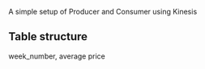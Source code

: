 A simple setup of Producer and Consumer using Kinesis


## Table structure 
week_number, average price



